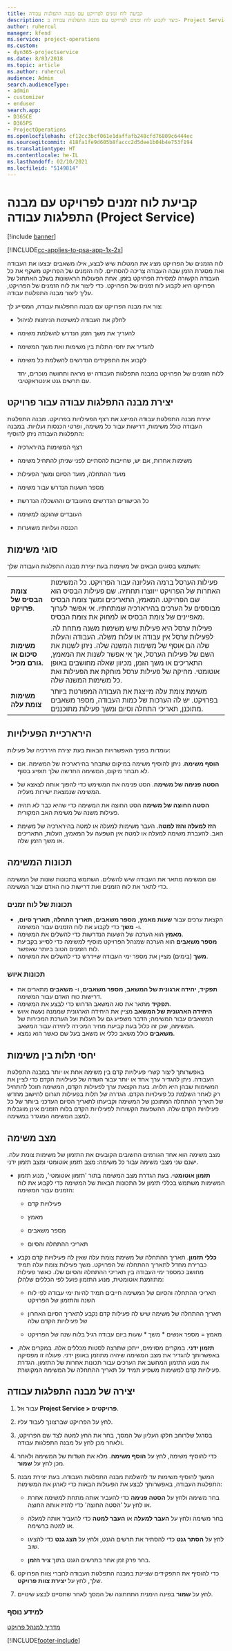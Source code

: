 ```yaml
---
title: קביעת לוח זמנים לפרויקט עם מבנה התפלגות עבודה
description: כיצד לקבוע לוח זמנים לפרויקט עם מבנה התפלגות עבודה ב- Project Service
author: ruhercul
manager: kfend
ms.service: project-operations
ms.custom:
- dyn365-projectservice
ms.date: 8/03/2018
ms.topic: article
ms.author: ruhercul
audience: Admin
search.audienceType:
- admin
- customizer
- enduser
search.app:
- D365CE
- D365PS
- ProjectOperations
ms.openlocfilehash: cf12cc3bcf061e1daffafb248cfd76809c6444ec
ms.sourcegitcommit: 418fa1fe9d605b8faccc2d5dee1b04b4e753f194
ms.translationtype: HT
ms.contentlocale: he-IL
ms.lasthandoff: 02/10/2021
ms.locfileid: "5149814"
---
```

# <a name="schedule-a-project-with-a-work-breakdown-structure-project-service"></a>קביעת לוח זמנים לפרויקט עם מבנה התפלגות עבודה (Project Service)

[!include [banner](../includes/psa-now-project-operations.md)]

[!INCLUDE[cc-applies-to-psa-app-1x-2x](../includes/cc-applies-to-psa-app-1x-2x.md)]

לוח הזמנים של הפרויקט מציג את המטלות שיש לבצע, אילו משאבים יבצעו את העבודה ואת מסגרת הזמן שבה העבודה צריכה להסתיים. לוח הזמנים של הפרויקט משקף את כל העבודה הקשורה למסירת הפרויקט בזמן. אחת הפעולות הראשונות בשלב האתחול של הפרויקט היא לקבוע לוח זמנים של הפרויקט. כדי ליצור את לוח הזמנים של הפרויקט, עליך ליצור מבנה התפלגות עבודה.  
  
 צור את מבנה הפרויקט עם מבנה התפלגות עבודה, המסייע לך:  
  
- לחלק את העבודה למשימות הניתנות לניהול  
  
- להעריך את משך הזמן הנדרש להשלמת משימה  
  
- להגדיר את יחסי התלות בין משימות ואת משך המשימה  
  
- לקבוע את התפקידים הנדרשים להשלמת כל משימה  
  
  ללוח הזמנים של הפרויקט במבנה התפלגות העבודה יש מראה ותחושה מוכרים, יחד עם תרשים גנט אינטראקטיבי.  
  
## <a name="create-a-work-breakdown-structure-for-a-project"></a>יצירת מבנה התפלגות עבודה עבור פרויקט  
 יצירת מבנה התפלגות עבודה המייצג את רצף הפעילויות בפרויקט. מבנה התפלגות העבודה כולל משימות, דרישות עבור כל משימה, ופרטי הכנסות ועלויות. במבנה התפלגות העבודה ניתן להוסיף:  
  
-   רצף המשימות בהירארכיה  
  
-   משימות אחרות, אם יש, שחייבות להסתיים לפני שניתן להתחיל משימה  
  
-   מועד ההתחלה, מועד הסיום ומשך הפעילות  
  
-   מספר השעות הנדרש עבור משימה  
  
-   כל הכישורים הנדרשים מהעובדים וההשכלה הנדרשת  
  
-   העובדים שהוקצו למשימה  
  
-   הכנסה ועלויות משוערות  
  
## <a name="task-types"></a>סוגי משימות  
תשתמש בסוגים הבאים של משימות בעת יצירת מבנה התפלגות העבודה שלך:  

| | | 
|---------------------------------------|-----------------------------------------------------------------| 
| **צומת הבסיס של פרויקט**. | פעילות הערסל ברמה העליונה עבור הפרויקט. כל המשימות האחרות של הפרויקט ייווצרו תחתיה. שם פעילות הבסיס הוא שם הפרויקט. המאמץ, התאריכים ומשך צומת הבסיס מבוססים על הערכים בהירארכיה שמתחתיו. אי אפשר לערוך מאפיינים של צומת הבסיס או למחוק את צומת הבסיס. | 
| **משימות סיכום או גורם מכיל**. | פעילות ערסל היא פעילות שיש משימות משנה מתחת לה. לפעילות ערסל אין עבודה או עלות משלה. העבודה והעלות שלה הם אוסף של משימות המשנה שלה. ניתן לשנות את השם של פעילות הערסל, אך אי אפשר לשנות את המאמץ, התאריכים או משך הזמן, מכיוון שאלה מחושבים באופן אוטומטי. מחיקה של פעילות ערסל מוחקת את הפעילות ואת כל משימות המשנה שלה.|  
| **משימות צומת עלה** | משימת צומת עלה מייצגת את העבודה המפורטת ביותר בפרויקט. יש לה הערכות של כמות העבודה, מספר משאבים מתוכנן, תאריכי התחלה וסיום ומשך פעילות מתוכננים.|

  
## <a name="task-hierarchy"></a>הירארכיית הפעילויות  
 עומדות בפניך האפשרויות הבאות בעת יצירת היררכיה של פעילות:  
  
- **הוסף משימה**.   ניתן להוסיף משימה במיקום שתבחר בהירארכיה של המשימה. אם לא תבחר מיקום, המשימה החדשה שלך תופיע בסוף.  
  
- **הסטה פנימה של משימה**.   הסט פנימה את המשימש כדי להפוך אותה לצאצא של המשימה שנמצאת ישירות מעליה.  
  
- **הסטה החוצה של משימה**   הסט החוצה את המשימה כדי שהיא כבר לא תהיה פעילות משנה של משימת האב המקורית.  
  
- **הזז למעלה והזז למטה**.   העבר משימות למעלה או למטה בהירארכיה של משימת האב. להעברת משימה למעלה או למטה אין השפעה על המאמץ, העלות, התאריכים או משך הזמן שלה.  
  
## <a name="task-attributes"></a>תכונות המשימה  
 שם המשימה מתאר את העבודה שיש להשלים. השתמש בתכונות שונות של המשימה כדי לתאר את לוח הזמנים ואת דרישות כוח האדם עבור המשימה.  
  
### <a name="schedule-attributes"></a>תכונות של לוח זמנים

 - הקצאת ערכים עבור **שעות מאמץ**, **מספר משאבים**, **תאריך התחלה**, **תאריך סיום**, ו- **משך** כדי לקבוע את לוח הזמנים עבור המשימה. 
 - **מאמץ** הוא הערכה של השעות הנדרשות כדי להשלים את המשימה.
 - **מספר משאבים** הוא הערכה שמנהל הפרויקט מוסיף למשימה כדי לסייע בקביעת לוח הזמנים הטוב ביותר שאפשר. 
 - **משך** (בימים) מציין את מספר ימי העבודה שיידרש כדי להשלים את המשימה.  
  
### <a name="staffing-attributes"></a>תכונות איוש

 - **תפקיד**, **יחידה ארגונית של המשאב**, **מספר משאבים**, ו- **משאבים** מתארים את דרישות כוח האדם עבור המשימה. 
 - **תפקיד** מתאר את סוג המשאב הדרוש כדי לבצע את המשימה. 
 - **היחידה הארגונית של המשאב** מציין את היחידה הארגונית שממנה נעשה איוש המשאבים עבור המשימה; הדבר משפיע גם על העלות ועל הערכת המכירות של המשימה, שכן זה כלול בעת קביעת מחיר המכירה ליחידה עבור המשאב. 
 - **משאבים** כולל משאב כללי או משאב בעל שם כאשר הוא נמצא.  
  
## <a name="task-dependencies"></a>יחסי תלות בין משימות  
 באפשרותך ליצור קשרי פעילויות קדם בין משימה אחת או יותר במבנה התפלגות העבודה. ניתן להגדיר ערך אחד או יותר עבור השדה של פעילויות הקדם כדי לציין את המשימות שבהן היא תלויה. בעת הקצאת ערך לפעילות הקדם, המשימה תוכל להתחיל רק לאחר השלמת כל פעילויות הקדם. הגדרה של תלות בפעילות תגרום לחישוב מחדש של תאריך ההתחלה המתוכנן של המשימה וקביעתו לתאריך הסיום העדכני ביותר של כל פעילויות הקדם שלה. ההשפעות הקשורות לפעילויות הקדם בלוח הזמנים אינן מוגבלות למצב המשימה המוגדר במשימה.  
  
## <a name="task-mode"></a>מצב משימה  
 מצב משימה הוא אחד הגורמים החשובים הקובעים את התזמון של משימות צומת עלה. ישנם שני מצבי משימה עבור כל משימה: מצב תזמון אוטומטי ומצב תזמון ידני.  
  
-   **תזמון אוטומטי**.   בעת הגדרת מצב המשימה בתור 'תזמון אוטומטי', מנוע תזמון המשימות משתמש בכללי תזמון על התכונות הבאות של המשימה כדי לקבוע את לוח הזמנים עבור המשימה:  
  
    -   ‏‏פעילויות קדם  
  
    -   מאמץ  
  
    -   מספר משאבים  
  
    -   תאריכי ההתחלה והסיום  
  
-   **כללי תזמון**.   תאריך ההתחלה של משימת צומת עלה שאין לה פעילויות קדם נקבע כברירת מחדל לתאריך ההתחלה של הפרויקט. משך פעילות צומת עלה תמיד מחושב כמספר ימי העבודה בין תאריכי ההתחלה והסיום שלו. כאשר פעילות מתוזמנת אוטומטית, מנוע התזמון פועל לפי הכללים שלהלן:  
  
    -   תאריכי ההתחלה והסיום של המשימה חייבים תמיד להיות ימי עבודה לפי לוח השנה והתזמון של הפרויקט  
  
    -   תאריך ההתחלה של משימה שיש לה פעילות קדם נקבע לתאריך הסיום האחרון של פעילויות הקדם שלה  
  
    -   מאמץ = מספר אנשים * משך * שעות ביום עבודה רגיל בלוח שנה של הפרויקט  
  
-   **תזמון ידני**.   במקרים מסוימים, ייתכן שתרצה לסטות מכללים אלה. במקרים אלה, באפשרותך להגדיר את מצב המשימה שיהיה מתוזמן באופן ידני. פעולה זו מפסיקה את מנוע התזמון המחשב את הערכים עבור תכונות אחרות של התזמון. הגדרת פעילויות קדם למשימות משפיע תמיד על תאריך ההתחלה של המשימה המקושרת.  
  
## <a name="create-a-work-breakdown-structure"></a>יצירה של מבנה התפלגות עבודה  
  
1.  עבור אל **Project Service > פרויקטים**.  
  
2.  לחץ על הפרויקט שברצונך לעבוד עליו.  
  
3.  בסרגל שלרוחב חלקו העליון של המסך, בחר את החץ למטה לצד שם הפרויקט, ולאחר מכן לחץ על מבנה התפלגות עבודה.  
  
4.  כדי להוסיף משימה, לחץ על **הוסף משימה**. מלא את השדות של המשימה ולאחר מכן לחץ על **שמור**.  
  
5.  המשך להוסיף משימות עד להשלמת מבנה התפלגות העבודה. בעת יצירת מבנה התפלגות העבודה, באפשרותך לבצע את הפעולות הבאות כדי לארגן את המשימות:  
  
    -   בחר משימה ולחץ על **הסטה פנימה** כדי להעביר אותה מתחת למשימה אחרת או לחץ על 'הסטה החוצה' כדי להזיז אותה החוצה.  
  
    -   בחר משימה ולחץ על **העבר למעלה** או **העבר למטה** כדי להעביר אותה למעלה או למטה ברשימה.  
  
    -   לחץ על **הסתר גנט** כדי להסתיר את תרשים הגנט, ולחץ על **הצג גנט** כדי להציגו שוב.  
  
    -   בחר פרק זמן אחר בתרשים הגנט בתוך **ציר הזמן**.  
  
6.  כדי להוסיף את התפקידים שציינת במבנה התפלגות העבודה לחברי צוות הפרויקט שלך, לחץ על **יצירת צוות פרויקט**.  
  
7.  לחץ על **שמור** בפינה הימנית התחתונה של המסך לאחר שתסיים לבצע שינויים.  
  
### <a name="see-also"></a>למידע נוסף  
 [מדריך למנהל פרויקט](../psa/project-manager-guide.md)


[!INCLUDE[footer-include](../includes/footer-banner.md)]